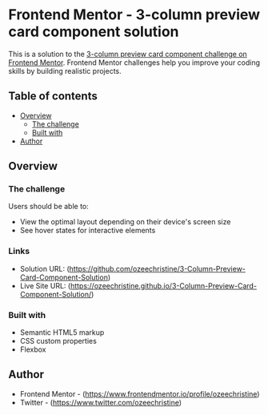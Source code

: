 # Frontend Mentor - 3-column preview card component solution

This is a solution to the [3-column preview card component challenge on Frontend Mentor](https://www.frontendmentor.io/challenges/3column-preview-card-component-pH92eAR2-). Frontend Mentor challenges help you improve your coding skills by building realistic projects. 

## Table of contents

- [Overview](#overview)
  - [The challenge](#the-challenge)
  - [Built with](#built-with)
- [Author](#author)

## Overview

### The challenge

Users should be able to:

- View the optimal layout depending on their device's screen size
- See hover states for interactive elements

### Links

- Solution URL: (https://github.com/ozeechristine/3-Column-Preview-Card-Component-Solution)
- Live Site URL: (https://ozeechristine.github.io/3-Column-Preview-Card-Component-Solution/)

### Built with

- Semantic HTML5 markup
- CSS custom properties
- Flexbox

## Author

- Frontend Mentor - (https://www.frontendmentor.io/profile/ozeechristine)
- Twitter - (https://www.twitter.com/ozeechristine)
